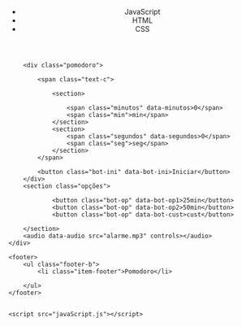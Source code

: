 <!DOCTYPE html>
<html lang="pr-BT">

<head>
    <meta charset="UTF-8">
    <meta http-equiv="X-UA-Compatible" content="IE=edge">
    <meta name="viewport" content="width=device-width, initial-scale=1.0">
    <link rel="stylesheet" href="style.css">
    <title>Document</title>
</head>

<body>
    <header>
        <nav class="nav-bar">
            <ul class="lista-nav">
                <li class="nav-item">JavaScript</li>
                <li class="nav-item">HTML</li>
                <li class="nav-item">CSS</li>
            </ul>
        </nav>
    </header>
    <div class="container">

        <div class="pomodoro">

            <span class="text-c">

                <section>

                    <span class="minutos" data-minutos>0</span>
                    <span class="min">min</span>
                </section>
                <section>
                    <span class="segundos" data-segundos>0</span>
                    <span class="seg">seg</span>
                </section>
            </span>

            <button class="bot-ini" data-bot-ini>Iniciar</button>
        </div>
        <section class="opções">
           
                <button class="bot-op" data-bot-op1>25min</button>
                <button class="bot-op" data-bot-op2>50min</button>
                <button class="bot-op" data-bot-cust>cust</button>
          
        </section>
        <audio data-audio src="alarme.mp3" controls></audio>
    </div>

    <footer>
        <ul class="footer-b">
            <li class="item-footer">Pomodoro</li>
            
        </ul>
    </footer>


    <script src="javaScript.js"></script>
</body>

</html>